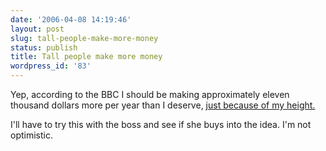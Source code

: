 ```yaml
---
date: '2006-04-08 14:19:46'
layout: post
slug: tall-people-make-more-money
status: publish
title: Tall people make more money
wordpress_id: '83'
---
```


Yep, according to the BBC I should be making approximately eleven thousand dollars more per year than I deserve, [just because of my height.](http://news.bbc.co.uk/2/hi/health/3200296.stm)

I'll have to try this with the boss and see if she buys into the idea. I'm not optimistic. 
